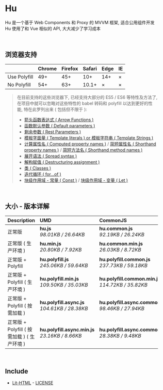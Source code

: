 # Hu
Hu 是一个基于 Web Components 和 Proxy 的 MVVM 框架, 适合公用组件开发<br>
Hu 使用了和 Vue 相似的 API, 大大减少了学习成本

<br>

## 浏览器支持

|              | Chrome | Firefox | Safari | Edge | IE |
| :-           | :-     | :-      | :-     | :-   | :- |
| Use Polyfill | 49+    | 45+     | 10+    | 14+  | ×  |
| No Polyfill  | 54+    | 63+     | 10.1+  | ×    | ×  |

> 在目前支持的这些浏览器下, 已经支持大部分的 ES5 / ES6 等特性及方法了,<br>
> 在项目中就可以忽略对这些特性的 babel 转码和 polyfill 以达到更好的性能, 特在此罗列出来 ( 包括但不限于 ): <br>
  > - [箭头函数表达式 ( Arrow Functions )](https://developer.mozilla.org/zh-CN/docs/Web/JavaScript/Reference/Functions/Arrow_functions)
  > - [函数默认参数 ( Default parameters )](https://developer.mozilla.org/zh-CN/docs/Web/JavaScript/Reference/Functions/Default_parameters)
  > - [剩余参数 ( Rest Parameters )](https://developer.mozilla.org/zh-CN/docs/Web/JavaScript/Reference/Functions/Rest_parameters)
  > - [模板字面量 ( Template literals ) or 模板字符串 ( Template Strings )](https://developer.mozilla.org/zh-CN/docs/Web/JavaScript/Reference/template_strings)
  > - [计算属性名 ( Computed property names )](https://developer.mozilla.org/zh-CN/docs/Web/JavaScript/Reference/Operators/Object_initializer#计算属性名) / [简短属性名 ( Shorthand property names )](https://developer.mozilla.org/zh-CN/docs/Web/JavaScript/Reference/Operators/Object_initializer#属性定义) / [简短方法名 ( Shorthand method names )](https://developer.mozilla.org/zh-CN/docs/Web/JavaScript/Reference/Operators/Object_initializer#方法定义)
  > - [展开语法 ( Spread syntax )](https://developer.mozilla.org/zh-CN/docs/Web/JavaScript/Reference/Operators/Spread_syntax)
  > - [解构赋值 ( Destructuring assignment )](https://developer.mozilla.org/zh-CN/docs/Web/JavaScript/Reference/Operators/Destructuring_assignment)
  > - [类 ( Classes )](https://developer.mozilla.org/zh-CN/docs/Web/JavaScript/Reference/Classes)
  > - [迭代循环 ( for...of )](https://developer.mozilla.org/zh-CN/docs/Web/JavaScript/Reference/Statements/for...of)
  > - [块级作用域 - 常量 ( Const )](https://developer.mozilla.org/zh-CN/docs/Web/JavaScript/Reference/Statements/const) / [块级作用域 - 变量 ( Let )](https://developer.mozilla.org/zh-CN/docs/Web/JavaScript/Reference/Statements/let)

<br>

## 大小 - 版本详解
| Description | UMD | CommonJS | ES Module |
| :- | :- | :- | :- |
| 正常版 | **hu.js**<br>*98.01KB / 26.64KB* | **hu.common.js**<br>*92.19KB / 26.24KB* | **hu.esm.js**<br>*92.17KB / 26.22KB* |
| 正常版 ( 生产环境 ) | **hu.min.js**<br>*20.80KB / 7.92KB* | **hu.common.min.js**<br>*26.03KB / 8.72KB* | **hu.esm.min.js**<br>*20.64KB / 7.85KB* |
| 正常版 + Polyfill | **hu.polyfill.js**<br>*245.06KB / 59.64KB* | **hu.polyfill.common.js**<br>*237.73KB / 59.18KB* | **hu.polyfill.esm.js**<br>*237.71KB / 59.17KB* |
| 正常版 + Polyfill ( 生产环境 ) | **hu.polyfill.min.js**<br>*109.50KB / 35.03KB* | **hu.polyfill.common.min.js**<br>*114.72KB / 35.82KB* | **hu.polyfill.esm.min.js**<br>*109.33KB / 34.96KB* |
| 正常版 + Polyfill ( 按需加载 ) | **hu.polyfill.async.js**<br>*104.61KB / 28.38KB* | **hu.polyfill.async.common.js**<br>*98.46KB / 27.94KB* | **hu.polyfill.async.esm.js**<br>*98.44KB / 27.92KB* |
| 正常版 + Polyfill ( 按需加载 ) ( 生产环境 ) | **hu.polyfill.async.min.js**<br>*23.16KB / 8.66KB* | **hu.polyfill.async.common.min.js**<br>*28.38KB / 9.48KB* | **hu.polyfill.async.esm.min.js**<br>*22.99KB / 8.58KB* |

<br>

## Include
  - [Lit-HTML](https://github.com/Polymer/lit-html) \- [LICENSE](https://github.com/Polymer/lit-html/blob/master/LICENSE)